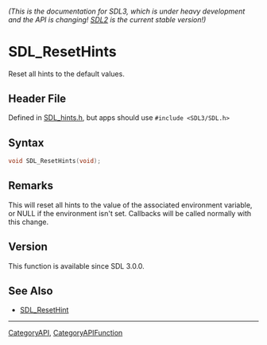 ###### (This is the documentation for SDL3, which is under heavy development and the API is changing! [SDL2](https://wiki.libsdl.org/SDL2/) is the current stable version!)
# SDL_ResetHints

Reset all hints to the default values.

## Header File

Defined in [SDL_hints.h](https://github.com/libsdl-org/SDL/blob/main/include/SDL3/SDL_hints.h), but apps should use `#include <SDL3/SDL.h>`

## Syntax

```c
void SDL_ResetHints(void);

```

## Remarks

This will reset all hints to the value of the associated environment
variable, or NULL if the environment isn't set. Callbacks will be called
normally with this change.

## Version

This function is available since SDL 3.0.0.

## See Also

* [SDL_ResetHint](SDL_ResetHint)

----
[CategoryAPI](CategoryAPI), [CategoryAPIFunction](CategoryAPIFunction)

